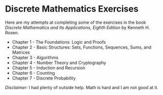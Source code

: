 # Discrete Mathematics Exercises

Here are my attempts at completing some of the exercises in the book <em>Discrete Mathematics and Its Applications, Eighth Edition</em> by Kenneth H. Rosen.

* Chapter 1 - The Foundations: Logic and Proofs
* Chapter 2 - Basic Structures: Sets, Functions, Sequences, Sums, and Matrices
* Chapter 3 - Algorithms
* Chapter 4 - Number Theory and Cryptography
* Chapter 5 - Induction and Recursion
* Chapter 6 - Counting
* Chapter 7 - Discrete Probability

<em>Disclaimer:</em> I had plenty of outside help. Math is hard and I am not good at it.

